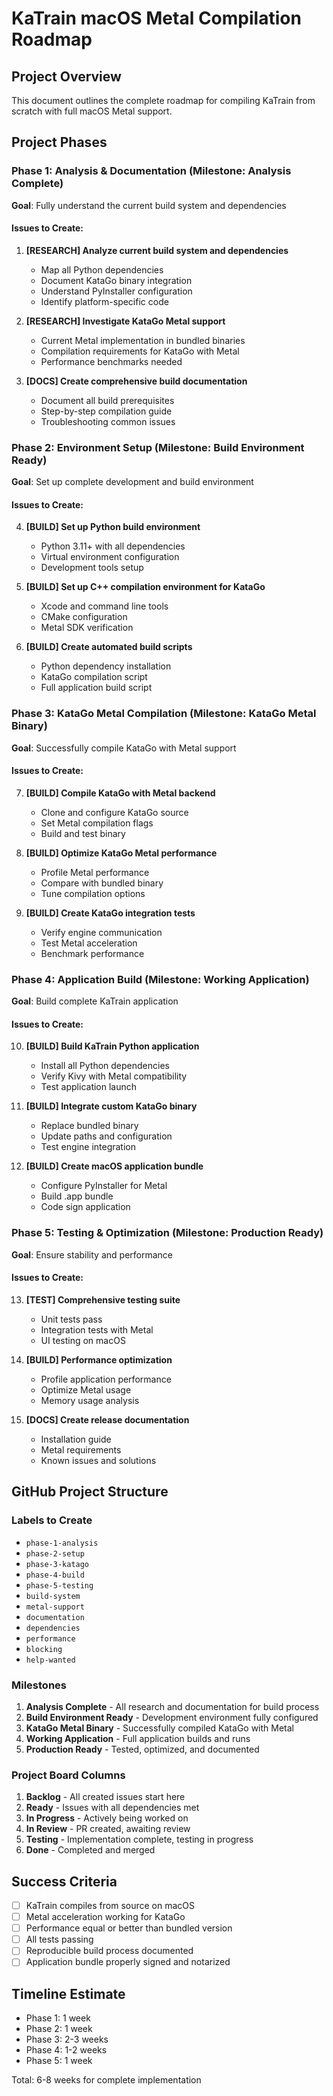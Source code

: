 # KaTrain macOS Metal Compilation Roadmap

## Project Overview
This document outlines the complete roadmap for compiling KaTrain from scratch with full macOS Metal support.

## Project Phases

### Phase 1: Analysis & Documentation (Milestone: Analysis Complete)
**Goal**: Fully understand the current build system and dependencies

#### Issues to Create:
1. **[RESEARCH] Analyze current build system and dependencies** 
   - Map all Python dependencies
   - Document KataGo binary integration
   - Understand PyInstaller configuration
   - Identify platform-specific code

2. **[RESEARCH] Investigate KataGo Metal support**
   - Current Metal implementation in bundled binaries
   - Compilation requirements for KataGo with Metal
   - Performance benchmarks needed

3. **[DOCS] Create comprehensive build documentation**
   - Document all build prerequisites
   - Step-by-step compilation guide
   - Troubleshooting common issues

### Phase 2: Environment Setup (Milestone: Build Environment Ready)
**Goal**: Set up complete development and build environment

#### Issues to Create:
4. **[BUILD] Set up Python build environment**
   - Python 3.11+ with all dependencies
   - Virtual environment configuration
   - Development tools setup

5. **[BUILD] Set up C++ compilation environment for KataGo**
   - Xcode and command line tools
   - CMake configuration
   - Metal SDK verification

6. **[BUILD] Create automated build scripts**
   - Python dependency installation
   - KataGo compilation script
   - Full application build script

### Phase 3: KataGo Metal Compilation (Milestone: KataGo Metal Binary)
**Goal**: Successfully compile KataGo with Metal support

#### Issues to Create:
7. **[BUILD] Compile KataGo with Metal backend**
   - Clone and configure KataGo source
   - Set Metal compilation flags
   - Build and test binary

8. **[BUILD] Optimize KataGo Metal performance**
   - Profile Metal performance
   - Compare with bundled binary
   - Tune compilation options

9. **[BUILD] Create KataGo integration tests**
   - Verify engine communication
   - Test Metal acceleration
   - Benchmark performance

### Phase 4: Application Build (Milestone: Working Application)
**Goal**: Build complete KaTrain application

#### Issues to Create:
10. **[BUILD] Build KaTrain Python application**
    - Install all Python dependencies
    - Verify Kivy with Metal compatibility
    - Test application launch

11. **[BUILD] Integrate custom KataGo binary**
    - Replace bundled binary
    - Update paths and configuration
    - Test engine integration

12. **[BUILD] Create macOS application bundle**
    - Configure PyInstaller for Metal
    - Build .app bundle
    - Code sign application

### Phase 5: Testing & Optimization (Milestone: Production Ready)
**Goal**: Ensure stability and performance

#### Issues to Create:
13. **[TEST] Comprehensive testing suite**
    - Unit tests pass
    - Integration tests with Metal
    - UI testing on macOS

14. **[BUILD] Performance optimization**
    - Profile application performance
    - Optimize Metal usage
    - Memory usage analysis

15. **[DOCS] Create release documentation**
    - Installation guide
    - Metal requirements
    - Known issues and solutions

## GitHub Project Structure

### Labels to Create
- `phase-1-analysis`
- `phase-2-setup`
- `phase-3-katago`
- `phase-4-build`
- `phase-5-testing`
- `build-system`
- `metal-support`
- `documentation`
- `dependencies`
- `performance`
- `blocking`
- `help-wanted`

### Milestones
1. **Analysis Complete** - All research and documentation for build process
2. **Build Environment Ready** - Development environment fully configured
3. **KataGo Metal Binary** - Successfully compiled KataGo with Metal
4. **Working Application** - Full application builds and runs
5. **Production Ready** - Tested, optimized, and documented

### Project Board Columns
1. **Backlog** - All created issues start here
2. **Ready** - Issues with all dependencies met
3. **In Progress** - Actively being worked on
4. **In Review** - PR created, awaiting review
5. **Testing** - Implementation complete, testing in progress
6. **Done** - Completed and merged

## Success Criteria
- [ ] KaTrain compiles from source on macOS
- [ ] Metal acceleration working for KataGo
- [ ] Performance equal or better than bundled version
- [ ] All tests passing
- [ ] Reproducible build process documented
- [ ] Application bundle properly signed and notarized

## Timeline Estimate
- Phase 1: 1 week
- Phase 2: 1 week  
- Phase 3: 2-3 weeks
- Phase 4: 1-2 weeks
- Phase 5: 1 week

Total: 6-8 weeks for complete implementation